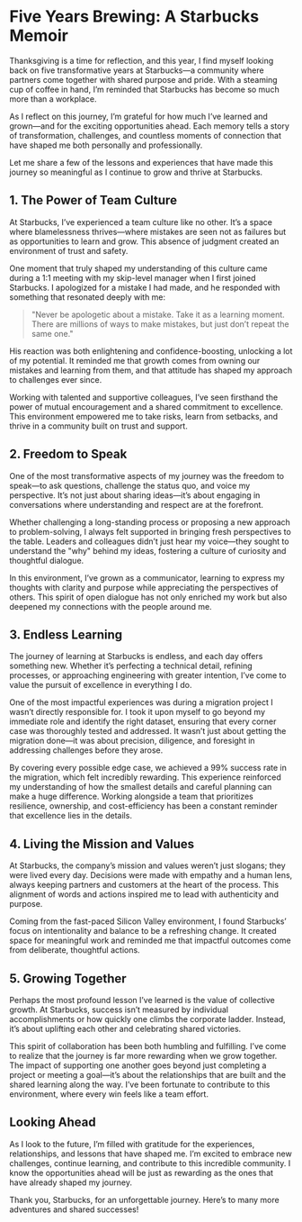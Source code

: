 # Five Years Brewing: A Starbucks Memoir

Thanksgiving is a time for reflection, and this year, I find myself looking back on five transformative years at Starbucks—a community where partners come together with shared purpose and pride. With a steaming cup of coffee in hand, I’m reminded that Starbucks has become so much more than a workplace.

As I reflect on this journey, I’m grateful for how much I’ve learned and grown—and for the exciting opportunities ahead. Each memory tells a story of transformation, challenges, and countless moments of connection that have shaped me both personally and professionally.

Let me share a few of the lessons and experiences that have made this journey so meaningful as I continue to grow and thrive at Starbucks.

## 1. The Power of Team Culture

At Starbucks, I’ve experienced a team culture like no other. It’s a space where blamelessness thrives—where mistakes are seen not as failures but as opportunities to learn and grow. This absence of judgment created an environment of trust and safety.

One moment that truly shaped my understanding of this culture came during a 1:1 meeting with my skip-level manager when I first joined Starbucks. I apologized for a mistake I had made, and he responded with something that resonated deeply with me: 

> "Never be apologetic about a mistake. Take it as a learning moment. There are millions of ways to make mistakes, but just don’t repeat the same one."

His reaction was both enlightening and confidence-boosting, unlocking a lot of my potential. It reminded me that growth comes from owning our mistakes and learning from them, and that attitude has shaped my approach to challenges ever since.

Working with talented and supportive colleagues, I’ve seen firsthand the power of mutual encouragement and a shared commitment to excellence. This environment empowered me to take risks, learn from setbacks, and thrive in a community built on trust and support.

## 2. Freedom to Speak

One of the most transformative aspects of my journey was the freedom to speak—to ask questions, challenge the status quo, and voice my perspective. It’s not just about sharing ideas—it’s about engaging in conversations where understanding and respect are at the forefront.

Whether challenging a long-standing process or proposing a new approach to problem-solving, I always felt supported in bringing fresh perspectives to the table. Leaders and colleagues didn’t just hear my voice—they sought to understand the "why" behind my ideas, fostering a culture of curiosity and thoughtful dialogue.

In this environment, I’ve grown as a communicator, learning to express my thoughts with clarity and purpose while appreciating the perspectives of others. This spirit of open dialogue has not only enriched my work but also deepened my connections with the people around me.

## 3. Endless Learning

The journey of learning at Starbucks is endless, and each day offers something new. Whether it’s perfecting a technical detail, refining processes, or approaching engineering with greater intention, I’ve come to value the pursuit of excellence in everything I do.

One of the most impactful experiences was during a migration project I wasn’t directly responsible for. I took it upon myself to go beyond my immediate role and identify the right dataset, ensuring that every corner case was thoroughly tested and addressed. It wasn’t just about getting the migration done—it was about precision, diligence, and foresight in addressing challenges before they arose. 

By covering every possible edge case, we achieved a 99% success rate in the migration, which felt incredibly rewarding. This experience reinforced my understanding of how the smallest details and careful planning can make a huge difference. Working alongside a team that prioritizes resilience, ownership, and cost-efficiency has been a constant reminder that excellence lies in the details.

## 4. Living the Mission and Values

At Starbucks, the company’s mission and values weren’t just slogans; they were lived every day. Decisions were made with empathy and a human lens, always keeping partners and customers at the heart of the process. This alignment of words and actions inspired me to lead with authenticity and purpose. 

Coming from the fast-paced Silicon Valley environment, I found Starbucks’ focus on intentionality and balance to be a refreshing change. It created space for meaningful work and reminded me that impactful outcomes come from deliberate, thoughtful actions.

## 5. Growing Together

Perhaps the most profound lesson I’ve learned is the value of collective growth. At Starbucks, success isn’t measured by individual accomplishments or how quickly one climbs the corporate ladder. Instead, it’s about uplifting each other and celebrating shared victories.

This spirit of collaboration has been both humbling and fulfilling. I’ve come to realize that the journey is far more rewarding when we grow together. The impact of supporting one another goes beyond just completing a project or meeting a goal—it’s about the relationships that are built and the shared learning along the way. I’ve been fortunate to contribute to this environment, where every win feels like a team effort.

## Looking Ahead

As I look to the future, I’m filled with gratitude for the experiences, relationships, and lessons that have shaped me. I’m excited to embrace new challenges, continue learning, and contribute to this incredible community. I know the opportunities ahead will be just as rewarding as the ones that have already shaped my journey.

Thank you, Starbucks, for an unforgettable journey. Here’s to many more adventures and shared successes!
